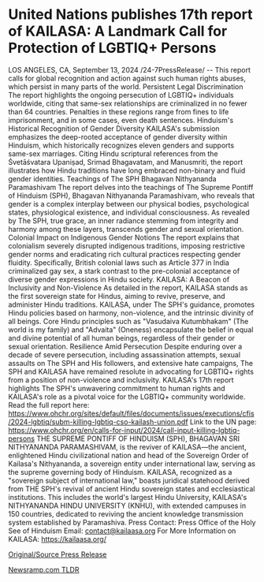 # United Nations publishes 17th report of KAILASA: A Landmark Call for Protection of LGBTIQ+ Persons

LOS ANGELES, CA, September 13, 2024 /24-7PressRelease/ -- This report calls for global recognition and action against such human rights abuses, which persist in many parts of the world.  Persistent Legal Discrimination The report highlights the ongoing persecution of LGBTIQ+ individuals worldwide, citing that same-sex relationships are criminalized in no fewer than 64 countries.  Penalties in these regions range from fines to life imprisonment, and in some cases, even death sentences.   Hinduism's Historical Recognition of Gender Diversity KAILASA's submission emphasizes the deep-rooted acceptance of gender diversity within Hinduism, which historically recognizes eleven genders and supports same-sex marriages.  Citing Hindu scriptural references from the Śvetāśvatara Upaniṣad, Srimad Bhagavatam, and Manusmriti, the report illustrates how Hindu traditions have long embraced non-binary and fluid gender identities.  Teachings of The SPH Bhagavan Nithyananda Paramashivam The report delves into the teachings of The Supreme Pontiff of Hinduism (SPH), Bhagavan Nithyananda Paramashivam, who reveals that gender is a complex interplay between our physical bodies, psychological states, physiological existence, and individual consciousness.  As revealed by The SPH, true grace, an inner radiance stemming from integrity and harmony among these layers, transcends gender and sexual orientation.  Colonial Impact on Indigenous Gender Notions The report explains that colonialism severely disrupted indigenous traditions, imposing restrictive gender norms and eradicating rich cultural practices respecting gender fluidity.  Specifically, British colonial laws such as Article 377 in India criminalized gay sex, a stark contrast to the pre-colonial acceptance of diverse gender expressions in Hindu society.   KAILASA: A Beacon of Inclusivity and Non-Violence As detailed in the report, KAILASA stands as the first sovereign state for Hindus, aiming to revive, preserve, and administer Hindu traditions.   KAILASA, under The SPH's guidance, promotes Hindu policies based on harmony, non-violence, and the intrinsic divinity of all beings.  Core Hindu principles such as "Vasudaiva Kutumbhakam" (The world is my family) and "Advaita" (Oneness) encapsulate the belief in equal and divine potential of all human beings, regardless of their gender or sexual orientation.  Resilience Amid Persecution Despite enduring over a decade of severe persecution, including assassination attempts, sexual assaults on The SPH and His followers, and extensive hate campaigns, The SPH and KAILASA have remained resolute in advocating for LGBTIQ+ rights from a position of non-violence and inclusivity.  KAILASA's 17th report highlights The SPH's unwavering commitment to human rights and KAILASA's role as a pivotal voice for the LGBTIQ+ community worldwide.  Read the full report here: https://www.ohchr.org/sites/default/files/documents/issues/executions/cfis/2024-lgbtiq/subm-killing-lgbtiq-cso-kailash-union.pdf  Link to the UN page:  https://www.ohchr.org/en/calls-for-input/2024/call-input-killing-lgbtiq-persons  THE SUPREME PONTIFF OF HINDUISM (SPH), BHAGAVAN SRI NITHYANANDA PARAMASHIVAM, is the reviver of KAILASA—the ancient, enlightened Hindu civilizational nation and head of the Sovereign Order of Kailasa's Nithyananda, a sovereign entity under international law, serving as the supreme governing body of Hinduism.  KAILASA, recognized as a "sovereign subject of international law," boasts juridical statehood derived from THE SPH's revival of ancient Hindu sovereign states and ecclesiastical institutions. This includes the world's largest Hindu University, KAILASA's NITHYANANDA HINDU UNIVERSITY (KNHU), with extended campuses in 150 countries, dedicated to reviving the ancient knowledge transmission system established by Paramashiva.  Press Contact: Press Office of the Holy See of Hinduism Email: contact@kailaasa.org For More Information on KAILASA: https://kailaasa.org/ 

[Original/Source Press Release](https://www.24-7pressrelease.com/press-release/514256/united-nations-publishes-17th-report-of-kailasa-a-landmark-call-for-protection-of-lgbtiq-persons) 

[Newsramp.com TLDR](https://newsramp.com/None) 